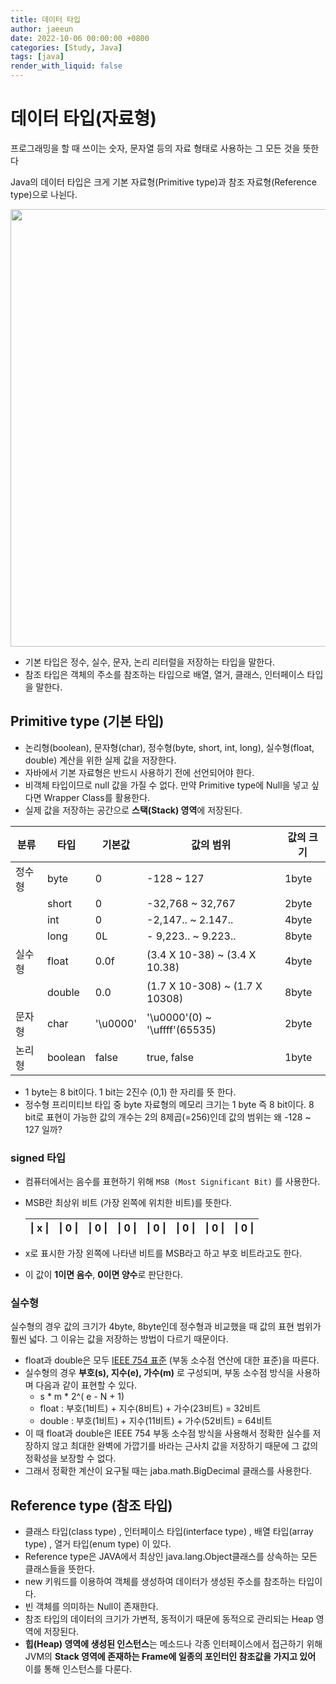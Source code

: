 ```yaml
---
title: 데이터 타입
author: jaeeun
date: 2022-10-06 00:00:00 +0800
categories: [Study, Java]
tags: [java]
render_with_liquid: false
---
```


# 데이터 타입(자료형)

프로그래밍을 할 때 쓰이는 숫자, 문자열 등의 자료 형태로 사용하는 그 모든 것을 뜻한다

Java의 데이터 타입은 크게 기본 자료형(Primitive type)과 참조 자료형(Reference type)으로 나뉜다.

<img src = "https://media.geeksforgeeks.org/wp-content/cdn-uploads/20191105111644/Data-types-in-Java.jpg" width=700>

- 기본 타입은 정수, 실수, 문자, 논리 리터럴을 저장하는 타입을 말한다. 
- 참조 타입은 객체의 주소를 참조하는 타입으로 배열, 열거, 클래스, 인터페이스 타입을 말한다.

## Primitive type (기본 타입)

- 논리형(boolean), 문자형(char), 정수형(byte, short, int, long), 실수형(float, double) 계산을 위한 실제 값을 저장한다.
- 자바에서 기본 자료형은 반드시 사용하기 전에 선언되어야 한다.
- 비객체 타입이므로 null 값을 가질 수 없다. 만약 Primitive type에 Null을 넣고 싶다면 Wrapper Class를 활용한다.
- 실제 값을 저장하는 공간으로 **스택(Stack) 영역**에 저장된다.


| 분류   | 타입    | 기본값   | 값의 범위                      | 값의 크기 |
| --     | --      | --       | --                             | --        |
| 정수형 | byte    | 0        | -128 ~ 127                     | 1byte     |
|        | short   | 0        | -32,768 ~ 32,767               | 2byte     |
|        | int     | 0        | -2,147.. ~ 2.147..             | 4byte     |
|        | long    | 0L       | - 9,223.. ~ 9.223..            | 8byte     |
| 실수형 | float   | 0.0f     | (3.4 X 10-38) ~ (3.4 X 10.38)  | 4byte     |
|        | double  | 0.0      | (1.7 X 10-308) ~ (1.7 X 10308) | 8byte     |
| 문자형 | char    | '\u0000' | '\u0000'(0) ~ '\uffff'(65535)  | 2byte     |
| 논리형 | boolean | false    | true, false                    | 1byte     |

- 1 byte는 8 bit이다. 1 bit는 2진수 (0,1) 한 자리를 뜻 한다.
- 정수형 프리미티브 타입 중 byte 자료형의 메모리 크기는 1 byte 즉 8 bit이다. 8 bit로 표현이 가능한 값의 개수는 2의 8제곱(=256)인데 값의 범위는 왜 -128 ~ 127 일까?

### signed 타입

- 컴퓨터에서는 음수를 표현하기 위해 `MSB (Most Significant Bit)` 를 사용한다.
- MSB란 최상위 비트 (가장 왼쪽에 위치한 비트)를 뜻한다.
  
  | \| x \| | \| 0 \| | \| 0 \| | \| 0 \| | \| 0 \| | \| 0 \| | \| 0 \| | \| 0 \| |
  |   --    |   --    |   --    |   --    |   --    |   --    |   --    |   --    |

- x로 표시한 가장 왼쪽에 나타낸 비트를 MSB라고 하고 부호 비트라고도 한다.
- 이 값이 **1이면 음수**, **0이면 양수**로 판단한다.

### 실수형

실수형의 경우 값의 크기가 4byte, 8byte인데 정수형과 비교했을 때 값의 표현 범위가 훨씬 넓다. 그 이유는 값을 저장하는 방법이 다르기 때문이다.

- float과 double은 모두 <a href="https://docs.oracle.com/javase/specs/jls/se7/html/jls-4.html#jls-4.2.3">IEEE 754 표준</a> (부동 소수점 연산에 대한 표준)을 따른다.
- 실수형의 경우 **부호(s), 지수(e), 가수(m)** 로 구성되며, 부동 소수점 방식을 사용하며 다음과 같이 표현할 수 있다.
  - s * m * 2^( e - N + 1) 
  - float : 부호(1비트) + 지수(8비트) + 가수(23비트) = 32비트
  - double : 부호(1비트) + 지수(11비트) + 가수(52비트) = 64비트
- 이 때 float과 double은 IEEE 754 부동 소수점 방식을 사용해서 정확한 실수를 저장하지 않고 최대한 완벽에 가깝기를 바라는 근사치 값을 저장하기 때문에 그 값의 정확성을 보장할 수 없다.
- 그래서 정확한 계산이 요구될 때는 jaba.math.BigDecimal 클래스를 사용한다.

## Reference type (참조 타입)

- 클래스 타입(class type) , 인터페이스 타입(interface type) , 배열 타입(array type) , 열거 타입(enum type) 이 있다.
- Reference type은 JAVA에서 최상인 java.lang.Object클래스를 상속하는 모든 클래스들을 뜻한다.
- new 키워드를 이용하여 객체를 생성하여 데이터가 생성된 주소를 참조하는 타입이다.
- 빈 객체를 의미하는 Null이 존재한다.
- 참조 타입의 데이터의 크기가 가변적, 동적이기 때문에 동적으로 관리되는 Heap 영역에 저장된다.
- **힙(Heap) 영역에 생성된 인스턴스**는 메소드나 각종 인터페이스에서 접근하기 위해 JVM의 **Stack 영역에 존재하는 Frame에 일종의 포인터인 참조값을 가지고 있어** 이를 통해 인스턴스를 다룬다.
